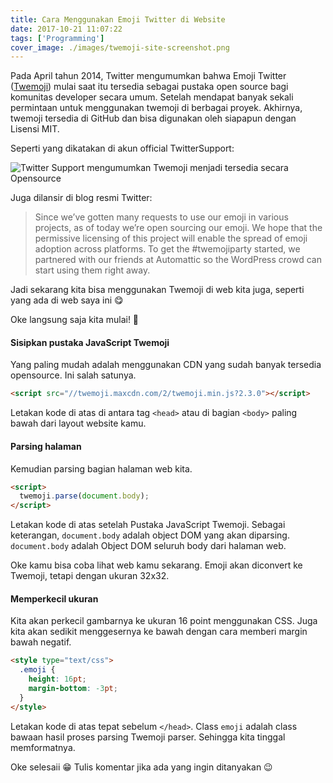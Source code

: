 ```yaml
---
title: Cara Menggunakan Emoji Twitter di Website
date: 2017-10-21 11:07:22
tags: ['Programming']
cover_image: ./images/twemoji-site-screenshot.png
---
```


Pada April tahun 2014, Twitter mengumumkan bahwa Emoji Twitter ([Twemoji](https://github.com/twitter/twemoji)) mulai saat itu tersedia sebagai pustaka open source bagi komunitas developer secara umum. Setelah mendapat banyak sekali permintaan untuk menggunakan twemoji di berbagai proyek. Akhirnya, twemoji tersedia di GitHub dan bisa digunakan oleh siapapun dengan Lisensi MIT.

<!-- more -->

Seperti yang dikatakan di akun official TwitterSupport:

![Twitter Support mengumumkan Twemoji menjadi tersedia secara Opensource](/images/posts/tweet-twemoji-goes-opensource.png)

Juga dilansir di blog resmi Twitter:
> Since we’ve gotten many requests to use our emoji in various projects, as of today we’re open sourcing our emoji. We hope that the permissive licensing of this project will enable the spread of emoji adoption across platforms. To get the #twemojiparty started, we partnered with our friends at Automattic so the WordPress crowd can start using them right away.

Jadi sekarang kita bisa menggunakan Twemoji di web kita juga, seperti yang ada di web saya ini 😋

Oke langsung saja kita mulai! 🚀

#### Sisipkan pustaka JavaScript Twemoji
Yang paling mudah adalah menggunakan CDN yang sudah banyak tersedia opensource. Ini salah satunya.
```html
<script src="//twemoji.maxcdn.com/2/twemoji.min.js?2.3.0"></script>
```
Letakan kode di atas di antara tag ``<head>`` atau di bagian ``<body>`` paling bawah dari layout website kamu.

#### Parsing halaman
Kemudian parsing bagian halaman web kita.
```html
<script>
  twemoji.parse(document.body);
</script>
```
Letakan kode di atas setelah Pustaka JavaScript Twemoji.
Sebagai keterangan, ``document.body`` adalah object DOM yang akan diparsing. ``document.body`` adalah Object DOM seluruh body dari halaman web.

Oke kamu bisa coba lihat web kamu sekarang. Emoji akan diconvert ke Twemoji, tetapi dengan ukuran 32x32.

#### Memperkecil ukuran
Kita akan perkecil gambarnya ke ukuran 16 point menggunakan CSS. Juga kita akan sedikit menggesernya ke bawah dengan cara memberi margin bawah negatif.
```html
<style type="text/css">
  .emoji {
    height: 16pt;
    margin-bottom: -3pt;
  }
</style>
```
Letakan kode di atas tepat sebelum ``</head>``. Class ``emoji`` adalah class bawaan hasil proses parsing Twemoji parser. Sehingga kita tinggal memformatnya.

Oke selesaii 😁
Tulis komentar jika ada yang ingin ditanyakan 😉

